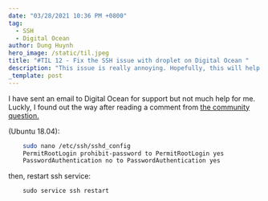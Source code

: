 ```yaml
---
date: "03/28/2021 10:36 PM +0800"
tag:
  - SSH
  - Digital Ocean
author: Dung Huynh
hero_image: /static/til.jpeg
title: "#TIL 12 - Fix the SSH issue with droplet on Digital Ocean "
description: "This issue is really annoying. Hopefully, this will help someone like me."
_template: post
---
```


I have sent an email to Digital Ocean for support but not much help for me. Luckly, I found out the way after reading a comment from [the community question.](https://www.digitalocean.com/community/questions/error-permission-denied-publickey-when-i-try-to-ssh)

(Ubuntu 18.04):

```sh
    sudo nano /etc/ssh/sshd_config
    PermitRootLogin prohibit-password to PermitRootLogin yes
    PasswordAuthentication no to PasswordAuthentication yes
```

then, restart ssh service:

```
    sudo service ssh restart
```
